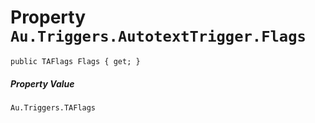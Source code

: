# Property `Au.Triggers.AutotextTrigger.Flags`

```
public TAFlags Flags { get; }
```

##### Property Value

`Au.Triggers.TAFlags`